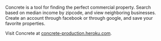 Concrete is a tool for finding the perfect commercial property. Search based on median income by zipcode, and view neighboring businesses. Create an account through facebook or through google, and save your favorite properties.

Visit Concrete at [concrete-production.heroku.com](https://concrete-production.herokuapp.com/).
